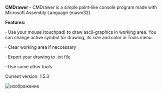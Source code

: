 **CMDrawer** - CMDrawer is a simple paint-like console program made with Microsoft Assembly Language (masm32).

**Features:**

**·** Use your mouse (touchpad) to draw ascii-graphics in working area. You can change active symbol for drawing, its size and color in Tools menu.

**·** Clear working area if neccessary

**·** Export your drawing to .txt file

**·** Use some other tools

Current version: 1.5.3

![изображение](https://github.com/Mishanya00/CMDrawer/assets/116641987/6ae448d8-b7b4-4212-a925-cf463e502db6)

